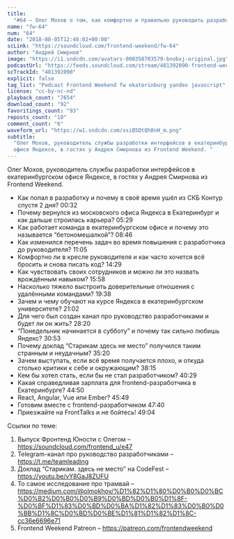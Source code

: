 ```yaml
---
title:
  "#64 – Олег Мохов о том, как комфортно и правильно руководить разработчиками"
name: "fw-64"
num: "64"
date: "2018-08-05T12:48:02+00:00"
scLink: "https://soundcloud.com/frontend-weekend/fw-64"
author: "Андрей Смирнов"
image: "https://i1.sndcdn.com/avatars-000358703579-bnobxj-original.jpg"
podcastUrl: "https://feeds.soundcloud.com/stream/481392090-frontend-weekend-fw-64.m4a"
scTrackId: "481392090"
explicit: false
tag_list: "Podcast Frontend Weekend fw ekaterinburg yandex javascript"
license: "cc-by-nc-nd"
playback_count: "7654"
download_count: "92"
favoritings_count: "93"
reposts_count: "10"
comment_count: "6"
waveform_url: "https://w1.sndcdn.com/xsiB5DtQh0nH_m.png"
subtitle:
  "Олег Мохов, руководитель службы разработки интерфейсов в екатеринбургском
  офисе Яндексе, в гостях у Андрея Смирнова из Frontend Weekend. "
---
```


Олег Мохов, руководитель службы разработки интерфейсов в екатеринбургском офисе
Яндексе, в гостях у Андрея Смирнова из Frontend Weekend.

- Как попал в разработку и почему в своё время ушёл из СКБ Контур спустя 2 дня?
  <timecode sec="32">00:32</timecode>
- Почему вернулся из московского офиса Яндекса в Екатеринбург и как дальше
  строилась карьера? <timecode sec="329">05:29</timecode>
- Как работает команда в екатеринбургском офисе и почему это называется
  “бетономешалкой”? <timecode sec="526">08:46</timecode>
- Как изменился перечень задач во время повышения с разработчика до
  руководителя? <timecode sec="665">11:05</timecode>
- Комфортно ли в кресле руководителя и как часто хочется всё бросить и снова
  писать код? <timecode sec="869">14:29</timecode>
- Как чувствовать своих сотрудников и можно ли это назвать врождённым навыком?
  <timecode sec="958">15:58</timecode>
- Насколько тяжело выстроить доверительные отношения с удалёнными командами?
  <timecode sec="1178">19:38</timecode>
- Зачем и чему обучают на курсе Яндекса в екатеринбургском университете?
  <timecode sec="1262">21:02</timecode>
- Для чего был создан канал про руководство разработчиками и будет ли он жить?
  <timecode sec="1700">28:20</timecode>
- “Понедельник начинается в субботу” и почему так сильно любишь Яндекс?
  <timecode sec="1853">30:53</timecode>
- Почему доклад “Старикам здесь не место” получился таким странным и неудачным?
  <timecode sec="2120">35:20</timecode>
- Зачем выступать, если всё время получается плохо, и откуда столько критики к
  себе и окружающим? <timecode sec="2295">38:15</timecode>
- Кем бы хотел стать, если бы не стал разработчиком?
  <timecode sec="2429">40:29</timecode>
- Какая справедливая зарплата для frontend-разработчика в Екатеринбурге?
  <timecode sec="2690">44:50</timecode>
- React, Angular, Vue или Ember? <timecode sec="2749">45:49</timecode>
- Готовим вместе с frontend-разработчиком <timecode sec="2860">47:40</timecode>
- Приезжайте на FrontTalks и не бойтесь! <timecode sec="2944">49:04</timecode>

Ссылки по теме:

1. Выпуск Фронтенд Юности с Олегом – <https://soundcloud.com/frontend_u/e47>
2. Telegram-канал про руководство разработчиками – <https://t.me/teamleading>
3. Доклад “Старикам. здесь не место” на CodeFest –
   <https://youtu.be/vY8GaJ8ZUFU>
4. То самое исследование про трамвай –
   <https://medium.com/@olmokhov/%D1%82%D1%80%D0%B0%D0%BC%D0%B2%D0%B0%D0%B9%D0%BD%D0%B0%D1%8F-%D0%BF%D1%83%D0%BD%D0%BA%D1%82%D1%83%D0%B0%D0%BB%D1%8C%D0%BD%D0%BE%D1%81%D1%82%D1%8C-cc36e6696e71>
5. Frontend Weekend Patreon – <https://patreon.com/frontendweekend>
